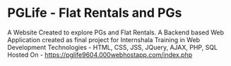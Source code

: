 # PGLife - Flat Rentals and PGs
A Website Created to explore PGs and Flat Rentals. A Backend based Web Application created as final project for Internshala Training in Web Development
Technologies - HTML, CSS, JSS, JQuery, AJAX, PHP, SQL
Hosted On - https://pglife9604.000webhostapp.com/index.php
